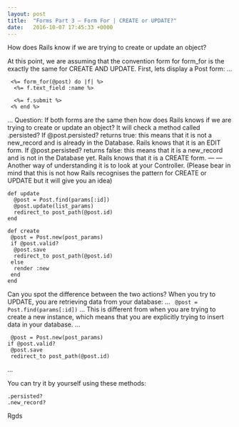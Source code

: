 ```yaml
---
layout: post
title:  "Forms Part 3 — Form For | CREATE or UPDATE?"
date:   2016-10-07 17:45:33 +0000
---
```



How does Rails know if we are trying to create or update an object?

At this point, we are assuming that the convention form for form_for is the exactly the same for CREATE AND UPDATE.
First, lets display a Post form:
…
```
 <%= form_for(@post) do |f| %>
  <%= f.text_field :name %>
 
  <%= f.submit %>
 <% end %> 
```
…
Question: If both forms are the same then how does Rails knows if we are trying to create or update an object?
It will check a method called .persisted?
If @post.persisted? returns true: this means that it is not a new_record and is already in the Database.
Rails knows that it is an EDIT form.
If @post.persisted? returns false: this means that it is a new_record and is not in the Database yet.
Rails knows that it is a CREATE form.
— —
Another way of understanding it is to look at your Controller.
(Please bear in mind that this is not how Rails recognises the pattern for CREATE or UPDATE but it will give you an idea)
```
def update
  @post = Post.find(params[:id])
  @post.update(list_params)
  redirect_to post_path(@post.id)
end

def create
 @post = Post.new(post_params)
 if @post.valid?
  @post.save
  redirect_to post_path(@post.id)
 else
  render :new
 end
end
```
Can you spot the difference between the two actions?
When you try to UPDATE, you are retrieving data from your database:
…
` @post = Post.find(params[:id])`
…
This is different from when you are trying to create a new instance, which means that you are explicitly trying to insert data in your database.
…
```
 @post = Post.new(post_params)
if @post.valid?
 @post.save
 redirect_to post_path(@post.id)
```
…
 
You can try it by yourself using these methods:
```
.persisted?
.new_record?
```
Rgds
